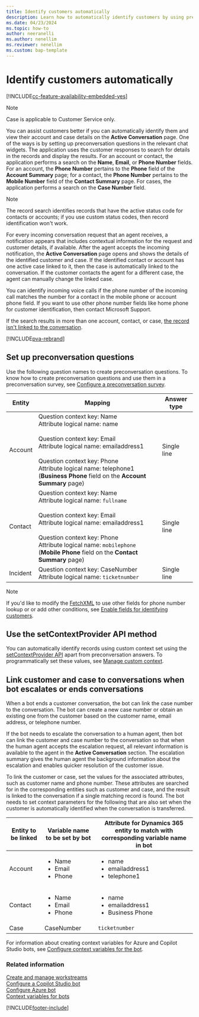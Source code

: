 ```yaml
---
title: Identify customers automatically
description: Learn how to automatically identify customers by using preconversation responses in Omnichannel for Customer Service.
ms.date: 04/23/2024
ms.topic: how-to
author: neeranelli
ms.author: nenellim
ms.reviewer: nenellim
ms.custom: bap-template
---
```


# Identify customers automatically

[!INCLUDE[cc-feature-availability-embedded-yes](../../includes/cc-feature-availability-embedded-yes.md)]

> [!NOTE]
> Case is applicable to Customer Service only.

You can assist customers better if you can automatically identify them and view their account and case details on the **Active Conversation** page. One of the ways is by setting up preconversation questions in the relevant chat widgets. The application uses the customer responses to search for details in the records and display the results. For an account or contact, the application performs a search on the **Name**, **Email**, or **Phone Number** fields. For an account, the **Phone Number** pertains to the **Phone** field of the **Account Summary** page; for a contact, the **Phone Number** pertains to the **Mobile Number** field of the **Contact Summary** page. For cases, the application performs a search on the **Case Number** field.

> [!NOTE]
> The record search identifies records that have the active status code for contacts or accounts; if you use custom status codes, then record identification won't work.

For every incoming conversation request that an agent receives, a notification appears that includes contextual information for the request and customer details, if available. After the agent accepts the incoming notification, the **Active Conversation** page opens and shows the details of the identified customer and case. If the identified contact or account has one active case linked to it, then the case is automatically linked to the conversation. If the customer contacts the agent for a different case, the agent can manually change the linked case.

You can identify incoming voice calls if the phone number of the incoming call matches the number for a contact in the mobile phone or account phone field. If you want to use other phone number fields like home phone for customer identification, then contact Microsoft Support.

If the search results in more than one account, contact, or case, [the record isn't linked to the conversation](../use/oc-view-customer-summary-incoming-conversation-request.md).

[!INCLUDE[pva-rebrand](../../includes/cc-pva-rebrand.md)]

## Set up preconversation questions

Use the following question names to create preconversation questions. To know how to create preconversation questions and use them in a preconversation survey, see [Configure a preconversation survey](configure-pre-chat-survey.md).

| Entity   |     Mapping    | Answer type |
|---------|----------------|-------------|
| Account |	Question context key: Name <br> Attribute logical name: name <br><br> Question context key: Email <br> Attribute logical name: emailaddress1 <br><br> Question context key: Phone <br> Attribute logical name: telephone1 (**Business Phone** field on the **Account Summary** page) | Single line |
| Contact | Question context key: Name <br> Attribute logical name: `fullname` <br><br> Question context key: Email <br> Attribute logical name: emailaddress1 <br><br> Question context key: Phone <br> Attribute logical name: `mobilephone` (**Mobile Phone** field on the **Contact Summary** page) |Single line |
| Incident | Question context key: CaseNumber <br> Attribute logical name: `ticketnumber` |Single line |

> [!Note]
> If you'd like to modify the [FetchXML](https://learn.microsoft.com/en-us/power-apps/developer/data-platform/fetchxml/reference/) to use other fields for phone number lookup or or add other conditions, see [Enable fields for identifying customers](https://learn.microsoft.com/en-us/dynamics365/contact-center/extend/enable-fields-identify-customers).

## Use the setContextProvider API method

You can automatically identify records using custom context set using the [setContextProvider API](../develop/reference/methods/setContextProvider.md) apart from preconversation answers. To programmatically set these values, see [Manage custom context](../develop/send-context-starting-chat.md).

## Link customer and case to conversations when bot escalates or ends conversations

When a bot ends a customer conversation, the bot can link the case number to the conversation. The bot can create a new case number or obtain an existing one from the customer based on the customer name, email address, or telephone number.

If the bot needs to escalate the conversation to a human agent, then bot can link the customer and case number to the conversation so that when the human agent accepts the escalation request, all relevant information is available to the agent in the **Active Conversation** section. The escalation summary gives the human agent the background information about the escalation and enables quicker resolution of the customer issue.

To link the customer or case, set the values for the associated attributes, such as customer name and phone number. These attributes are searched for in the corresponding entities such as customer and case, and the result is linked to the conversation if a single matching record is found. The bot needs to set context parameters for the following that are also set when the customer is automatically identified when the conversation is transferred.

| Entity to be linked | Variable name to be set by bot | Attribute for Dynamics 365 entity to match with corresponding variable name in bot |
|------------|----------------|----------------------|
|Account|<ul><li> Name</li><li> Email </li><li> Phone</li></ul> |<ul><li> name</li><li>emailaddress1</li><li>telephone1</li></ul> |
|Contact|<ul><li> Name</li><li> Email </li><li> Phone</li></ul>|<ul><li> name</li><li>emailaddress1</li><li>Business Phone</li></ul>|
|Case|CaseNumber|`ticketnumber`|

For information about creating context variables for Azure and Copilot Studio bots, see [Configure context variables for the bot](context-variables-for-bot.md#configure-context-variables-for-copilot-studio-bot).


### Related information

[Create and manage workstreams](create-workstreams.md)  
[Configure a Copilot Studio bot](configure-bot-virtual-agent.md)  
[Configure Azure bot](configure-bot-azure.md)  
[Context variables for bots](context-variables-for-bot.md)  

[!INCLUDE[footer-include](../../includes/footer-banner.md)]
